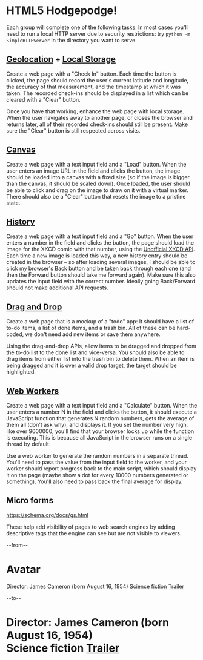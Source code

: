 # HTML5 Hodgepodge!

Each group will complete one of the following tasks. In most cases you'll need to run a local HTTP server due to security restrictions: try `python -m SimpleHTTPServer` in the directory you want to serve.

## [Geolocation](https://developer.mozilla.org/en-US/docs/WebAPI/Using_geolocation) + [Local Storage](https://developer.mozilla.org/en-US/docs/Web/Guide/API/DOM/Storage)

Create a web page with a "Check In" button. Each time the button is clicked, the page should record the user's current latitude and longitude, the accuracy of that measurement, and the timestamp at which it was taken. The recorded check-ins should be displayed in a list which can be cleared with a "Clear" button.

Once you have that working, enhance the web page with local storage. When the user navigates away to another page, or closes the browser and returns later, all of their recorded check-ins should still be present. Make sure the "Clear" button is still respected across visits.

## [Canvas](https://developer.mozilla.org/en-US/docs/Web/Guide/HTML/Canvas_tutorial)

Create a web page with a text input field and a "Load" button. When the user enters an image URL in the field and clicks the button, the image should be loaded into a canvas with a fixed size (so if the image is bigger than the canvas, it should be scaled down). Once loaded, the user should be able to click and drag on the image to draw on it with a virtual marker. There should also be a "Clear" button that resets the image to a pristine state.

## [History](https://developer.mozilla.org/en-US/docs/Web/Guide/API/DOM/Manipulating_the_browser_history)

Create a web page with a text input field and a "Go" button. When the user enters a number in the field and clicks the button, the page should load the image for the XKCD comic with that number, using the [Unofficial XKCD API](https://github.com/tibbon/xkcd_api_unofficial). Each time a new image is loaded this way, a new history entry should be created in the browser &ndash; so after loading several images, I should be able to click my browser's Back button and be taken back through each one (and then the Forward button should take me forward again). Make sure this also updates the input field with the correct number. Ideally going Back/Forward should not make additional API requests.

## [Drag and Drop](https://developer.mozilla.org/en-US/docs/DragDrop/Drag_and_Drop)

Create a web page that is a mockup of a "todo" app: It should have a list of to-do items, a list of done items, and a trash bin. All of these can be hard-coded, we don't need add new items or save them anywhere.

Using the drag-and-drop APIs, allow items to be dragged and dropped from the to-do list to the done list and vice-versa. You should also be able to drag items from either list into the trash bin to delete them. When an item is being dragged and it is over a valid drop target, the target should be highlighted.

## [Web Workers](https://developer.mozilla.org/en-US/docs/Web/Guide/Performance/Using_web_workers)

Create a web page with a text input field and a "Calculate" button. When the user enters a number N in the field and clicks the button, it should execute a JavaScript function that generates N random numbers, gets the average of them all (don't ask why), and displays it. If you set the number very high, like over 9000000, you'll find that your browser locks up while the function is executing. This is because all JavaScript in the browser runs on a single thread by default.

Use a web worker to generate the random numbers in a separate thread. You'll need to pass the value from the input field to the worker, and your worker should report progress back to the main script, which should display it on the page (maybe show a dot for every 10000 numbers generated or something). You'll also need to pass back the final average for display.

## Micro forms
https://schema.org/docs/gs.html

These help add visibility of pages to web search engines by adding descriptive tags that the engine can see but are not visible to viewers.

--from--
<div>
 <h1>Avatar</h1>
 <span>Director: James Cameron (born August 16, 1954)</span>
 <span>Science fiction</span>
 <a href="../movies/avatar-theatrical-trailer.html">Trailer</a>
</div>

--to--
<div itemscope itemtype ="http://schema.org/Movie">
  <h1 itemprop="name"&g;Avatar</h1>
  <div itemprop="director" itemscope itemtype="http://schema.org/Person">
  Director: <span itemprop="name">James Cameron</span> (born <span itemprop="birthDate">August 16, 1954)</span>
  </div>
  <span itemprop="genre">Science fiction</span>
  <a href="../movies/avatar-theatrical-trailer.html" itemprop="trailer">Trailer</a>
</div>
